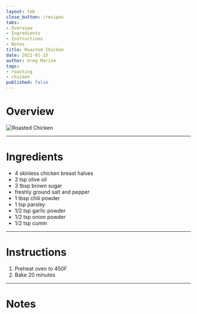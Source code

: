 ```yaml
---
layout: tab
close_button: /recipes
tabs:
- Overview
- Ingredients
- Instructions
- Notes
title: Roasted Chicken
date: 2021-01-15
author: Greg Marine
tags: 
- roasting
- chicken
published: false
---
```


# Overview



![Roasted Chicken](/assets/img/collections/recipes/roasted-chicken/roasted-chicken.jpg "Roasted Chicken")

<!--more-->

---

# Ingredients

- 4 skinless chicken breast halves
- 2 tsp olive oil
- 3 tbsp brown sugar
- freshly ground salt and pepper
- 1 tbsp chili powder
- 1 tsp parsley
- 1/2 tsp garlic powder
- 1/2 tsp onion powder
- 1/2 tsp cumin

---

# Instructions

1. Preheat oven to 450F
2.  Bake 20 minutes

---

# Notes

